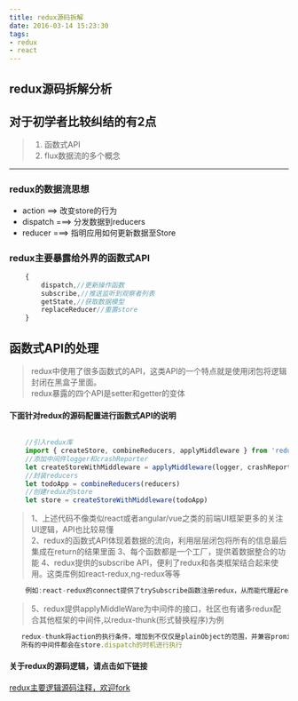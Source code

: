 ```yaml
---
title: redux源码拆解
date: 2016-03-14 15:23:30
tags:
- redux 
- react
---
```


## redux源码拆解分析
## 对于初学者比较纠结的有2点
>1. 函数式API
>2. flux数据流的多个概念
---

###  redux的数据流思想
- action  ==> 改变store的行为
- dispatch  ===> 分发数据到reducers 
- reducer  ===> 指明应用如何更新数据至Store

###  redux主要暴露给外界的函数式API
```javascript
    {
        dispatch,//更新操作函数
        subscribe,//推送监听到观察者列表
        getState,//获取数据模型
        replaceReducer//重置store
    }
```

## 函数式API的处理
>redux中使用了很多函数式的API，这类API的一个特点就是使用闭包将逻辑封闭在黑盒子里面。  
>redux暴露的四个API是setter和getter的变体

#### 下面针对redux的源码配置进行函数式API的说明

```javascript

    //引入redux库
    import { createStore, combineReducers, applyMiddleware } from 'redux'
    //添加中间件logger和crashReporter
    let createStoreWithMiddleware = applyMiddleware(logger, crashReporter)(createStore)
    //封装reducers
    let todoApp = combineReducers(reducers)
    //创建redux的store
    let store = createStoreWithMiddleware(todoApp)
```
>1、上述代码不像类似react或者angular/vue之类的前端UI框架更多的关注UI逻辑，API也比较易懂   
>2、redux的函数式API体现着数据的流向，利用层层闭包将所有的信息最后集成在return的结果里面
>3、每个函数都是一个工厂，提供着数据整合的功能
>4、redux提供的subscribe API，便利了redux和各类框架结合起来使用。这类库例如react-redux,ng-redux等等
``` javascript
    例如:react-redux的connect提供了trySubscribe函数注册redux，从而能代理起react的state。可以阅读react-redux源码查看实现

```

>5、redux提供applyMiddleWare为中间件的接口，社区也有诸多redux配合其他框架的中间件,以redux-thunk(形式替换程序)为例

``` javascript
   redux-thunk将action的执行条件，增加到不仅仅是plainObject的范围，并兼容promise。  
   所有的中间件都会在store.dispatch的时机进行执行
```

#### 关于redux的源码逻辑，请点击如下链接

[redux主要逻辑源码注释，欢迎fork](https://github.com/slashhuang/redux-annotation)
